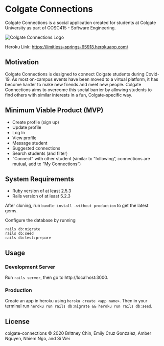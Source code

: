 # Colgate Connections
Colgate Connections is a social application created for students at Colgate University as part of COSC415 - Software Engineering.

![Colgate Connections Logo](https://drive.google.com/uc?export=view&id=1_i6jORkHwudb1-phZF4iBm2RIqaIsEff)

Heroku Link: https://limitless-springs-65918.herokuapp.com/ 

## Motivation
Colgate Connections is designed to connect Colgate students during Covid-19. As most on-campus events have been moved to a virtual platform, it has become harder to make new friends and meet new people. Colgate Connections aims to overcome this social barrier by allowing students to find others with similar interests in a fun, Colgate-specific way.

## Minimum Viable Product (MVP)
* Create profile (sign up)
* Update profile
* Log In
* View profile
* Message student
* Suggested connections
* Search students (and filter)
* “Connect” with other student (similar to “following”, connections are mutual, add to “My Connections”)

## System Requirements
* Ruby version of at least 2.5.3
* Rails version of at least 5.2.3

After cloning, run `bundle install —without production` to get the latest gems.

Configure the database by running
```
rails db:migrate
rails db:seed
rails db:test:prepare
```

## Usage
### Development Server
Run `rails server`, then go to http://localhost:3000.

### Production
Create an app in heroku using `heroku create <app name>`.
Then in your terminal run `heroku run rails db:migrate && heroku run rails db:seed`.

## License
colgate-connections © 2020 Brittney Chin, Emily Cruz Gonzalez, Amber Nguyen, Nhiem Ngo, and Si Wei
